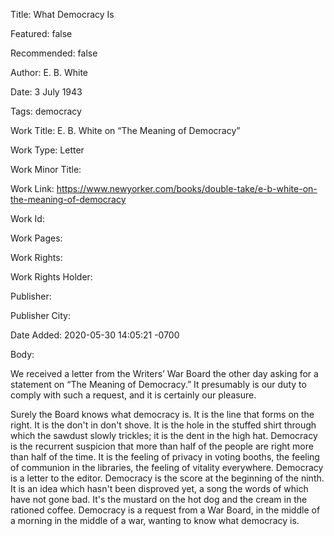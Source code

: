Title: What Democracy Is

Featured: false

Recommended: false

Author: E. B. White

Date: 3 July 1943

Tags: democracy

Work Title: E. B. White on “The Meaning of Democracy”

Work Type: Letter

Work Minor Title:  

Work Link: https://www.newyorker.com/books/double-take/e-b-white-on-the-meaning-of-democracy

Work Id:  

Work Pages:  

Work Rights:  

Work Rights Holder:  

Publisher:  

Publisher City:  

Date Added: 2020-05-30 14:05:21 -0700

Body:

We received a letter from the Writers’ War Board the other day asking for a statement on “The Meaning of Democracy.” It presumably is our duty to comply with such a request, and it is certainly our pleasure.

Surely the Board knows what democracy is. It is the line that forms on the right. It is the don't in don't shove. It is the hole in the stuffed shirt through which the sawdust slowly trickles; it is the dent in the high hat. Democracy is the recurrent suspicion that more than half of the people are right more than half of the time. It is the feeling of privacy in voting booths, the feeling of communion in the libraries, the feeling of vitality everywhere. Democracy is a letter to the editor. Democracy is the score at the beginning of the ninth. It is an idea which hasn't been disproved yet,  a song the words of which have not gone bad. It's the mustard on the hot dog and the cream in the rationed coffee. Democracy is a request from a War Board, in the middle of a morning in the middle of a war, wanting to know what democracy is.

